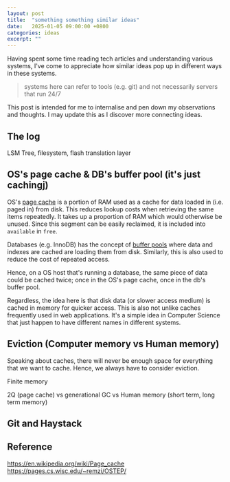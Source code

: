 ```yaml
---
layout: post
title:  "something something similar ideas"
date:   2025-01-05 09:00:00 +0800
categories: ideas
excerpt: ""
---
```


Having spent some time reading tech articles and understanding various systems, I've come to appreciate how similar ideas pop up in different ways in these systems.

> systems here can refer to tools (e.g. git) and not necessarily servers that run 24/7

This post is intended for me to internalise and pen down my observations and thoughts. I may update this as I discover more connecting ideas.

## The log

LSM Tree, filesystem, flash translation layer

## OS's page cache & DB's buffer pool (it's just cachingj)

OS's [page cache](https://en.wikipedia.org/wiki/Page_cache) is a portion of RAM used as a cache for data loaded in (i.e. paged in) from disk. This reduces lookup costs when retrieving the same items repeatedly. It takes up a proportion of RAM which would otherwise be unused. Since this segment can be easily reclaimed, it is included into `available` in `free`.

Databases (e.g. InnoDB) has the concept of [buffer pools](https://www1.columbia.edu/sec/acis/db2/db2d0/db2d0122.htm) where data and indexes are cached are loading them from disk. Similarly, this is also used to reduce the cost of repeated access.

Hence, on a OS host that's running a database, the same piece of data could be cached twice; once in the OS's page cache, once in the db's buffer pool.

Regardless, the idea here is that disk data (or slower access medium) is cached in memory for quicker access. This is also not unlike caches frequently used in web applications. It's a simple idea in Computer Science that just happen to have different names in different systems.

## Eviction (Computer memory vs Human memory)

Speaking about caches, there will never be enough space for everything that we want to cache. Hence, we always have to consider eviction.

Finite memory

2Q (page cache) vs generational GC vs Human memory (short term, long term memory)

## Git and Haystack

## Reference

https://en.wikipedia.org/wiki/Page_cache
https://pages.cs.wisc.edu/~remzi/OSTEP/
